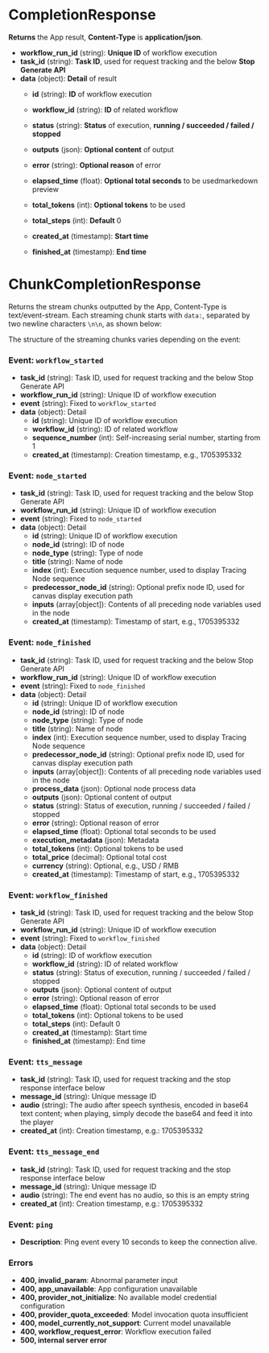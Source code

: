 # **CompletionResponse**

**Returns** the App result, **Content-Type** is **application/json**.

- **workflow_run_id** (string): **Unique ID** of workflow execution
- **task_id** (string): **Task ID**, used for request tracking and the below **Stop Generate API**
- **data** (object): **Detail** of result
  - **id** (string): **ID** of workflow execution
  - **workflow_id** (string): **ID** of related workflow
  - **status** (string): **Status** of execution, **running / succeeded / failed / stopped**
  - **outputs** (json): **Optional content** of output
  - **error** (string): **Optional reason** of error
  - **elapsed_time** (float): **Optional total seconds** to be usedmarkedown preview
  
  - **total_tokens** (int): **Optional tokens** to be used
  - **total_steps** (int): **Default** 0
  - **created_at** (timestamp): **Start time**
  - **finished_at** (timestamp): **End time**

# ChunkCompletionResponse

Returns the stream chunks outputted by the App, Content-Type is text/event-stream. Each streaming chunk starts with `data:`, separated by two newline characters `\n\n`, as shown below:


The structure of the streaming chunks varies depending on the event:

### Event: `workflow_started`
- **task_id** (string): Task ID, used for request tracking and the below Stop Generate API
- **workflow_run_id** (string): Unique ID of workflow execution
- **event** (string): Fixed to `workflow_started`
- **data** (object): Detail
  - **id** (string): Unique ID of workflow execution
  - **workflow_id** (string): ID of related workflow
  - **sequence_number** (int): Self-increasing serial number, starting from 1
  - **created_at** (timestamp): Creation timestamp, e.g., 1705395332

### Event: `node_started`
- **task_id** (string): Task ID, used for request tracking and the below Stop Generate API
- **workflow_run_id** (string): Unique ID of workflow execution
- **event** (string): Fixed to `node_started`
- **data** (object): Detail
  - **id** (string): Unique ID of workflow execution
  - **node_id** (string): ID of node
  - **node_type** (string): Type of node
  - **title** (string): Name of node
  - **index** (int): Execution sequence number, used to display Tracing Node sequence
  - **predecessor_node_id** (string): Optional prefix node ID, used for canvas display execution path
  - **inputs** (array[object]): Contents of all preceding node variables used in the node
  - **created_at** (timestamp): Timestamp of start, e.g., 1705395332

### Event: `node_finished`
- **task_id** (string): Task ID, used for request tracking and the below Stop Generate API
- **workflow_run_id** (string): Unique ID of workflow execution
- **event** (string): Fixed to `node_finished`
- **data** (object): Detail
  - **id** (string): Unique ID of workflow execution
  - **node_id** (string): ID of node
  - **node_type** (string): Type of node
  - **title** (string): Name of node
  - **index** (int): Execution sequence number, used to display Tracing Node sequence
  - **predecessor_node_id** (string): Optional prefix node ID, used for canvas display execution path
  - **inputs** (array[object]): Contents of all preceding node variables used in the node
  - **process_data** (json): Optional node process data
  - **outputs** (json): Optional content of output
  - **status** (string): Status of execution, running / succeeded / failed / stopped
  - **error** (string): Optional reason of error
  - **elapsed_time** (float): Optional total seconds to be used
  - **execution_metadata** (json): Metadata
  - **total_tokens** (int): Optional tokens to be used
  - **total_price** (decimal): Optional total cost
  - **currency** (string): Optional, e.g., USD / RMB
  - **created_at** (timestamp): Timestamp of start, e.g., 1705395332

### Event: `workflow_finished`
- **task_id** (string): Task ID, used for request tracking and the below Stop Generate API
- **workflow_run_id** (string): Unique ID of workflow execution
- **event** (string): Fixed to `workflow_finished`
- **data** (object): Detail
  - **id** (string): ID of workflow execution
  - **workflow_id** (string): ID of related workflow
  - **status** (string): Status of execution, running / succeeded / failed / stopped
  - **outputs** (json): Optional content of output
  - **error** (string): Optional reason of error
  - **elapsed_time** (float): Optional total seconds to be used
  - **total_tokens** (int): Optional tokens to be used
  - **total_steps** (int): Default 0
  - **created_at** (timestamp): Start time
  - **finished_at** (timestamp): End time

### Event: `tts_message`
- **task_id** (string): Task ID, used for request tracking and the stop response interface below
- **message_id** (string): Unique message ID
- **audio** (string): The audio after speech synthesis, encoded in base64 text content; when playing, simply decode the base64 and feed it into the player
- **created_at** (int): Creation timestamp, e.g.: 1705395332

### Event: `tts_message_end`
- **task_id** (string): Task ID, used for request tracking and the stop response interface below
- **message_id** (string): Unique message ID
- **audio** (string): The end event has no audio, so this is an empty string
- **created_at** (int): Creation timestamp, e.g.: 1705395332

### Event: `ping`
- **Description**: Ping event every 10 seconds to keep the connection alive.

### Errors
- **400, invalid_param**: Abnormal parameter input
- **400, app_unavailable**: App configuration unavailable
- **400, provider_not_initialize**: No available model credential configuration
- **400, provider_quota_exceeded**: Model invocation quota insufficient
- **400, model_currently_not_support**: Current model unavailable
- **400, workflow_request_error**: Workflow execution failed
- **500, internal server error**